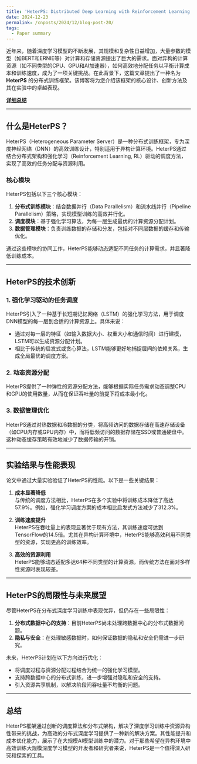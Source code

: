 ```yaml
---
title: 'HeterPS: Distributed Deep Learning with Reinforcement Learning Based Scheduling in Heterogeneous Environments 学习笔记'
date: 2024-12-23
permalink: /cnposts/2024/12/blog-post-20/
tags:
  - Paper summary
---
```



近年来，随着深度学习模型的不断发展，其规模和复杂性日益增加，大量参数的模型（如BERT和ERNIE等）对计算和存储资源提出了巨大的需求。面对异构的计算资源（如不同类型的CPU、GPU和AI加速器），如何高效地分配任务以平衡计算成本和训练速度，成为了一项关键挑战。在此背景下，这篇文章提出了一种名为 **HeterPS** 的分布式训练框架。该博客将为您介绍该框架的核心设计、创新方法及其在实验中的卓越表现。

**[详细总结](https://yqwang96.github.io/files/blog_pdf/summary_HeterPS_Distributed_deep_learning_with_reinforcement_learning_based_scheduling_in_heterogeneous_environments.pdf)**

---

## 什么是HeterPS？

HeterPS（Heterogeneous Parameter Server）是一种分布式训练框架，专为深度神经网络（DNN）的高效训练设计，特别适用于异构计算环境。HeterPS通过结合分布式架构和强化学习（Reinforcement Learning, RL）驱动的调度方法，实现了高效的任务分配与资源利用。

### 核心模块

HeterPS包括以下三个核心模块：
1. **分布式训练模块**：结合数据并行（Data Parallelism）和流水线并行（Pipeline Parallelism）策略，实现模型训练的高效并行化。
2. **调度模块**：基于强化学习算法，为每一层生成最优的计算资源分配计划。
3. **数据管理模块**：负责训练数据的存储和分发，包括对不同层数据的缓存和传输优化。

通过这些模块的协同工作，HeterPS能够动态适配不同任务的计算需求，并显著降低训练成本。

---

## HeterPS的技术创新

### 1. **强化学习驱动的任务调度**
HeterPS引入了一种基于长短期记忆网络（LSTM）的强化学习方法，用于调度DNN模型的每一层到合适的计算资源上。具体来说：
- 通过对每一层的特征（如输入数据大小、权重大小和通信时间）进行建模，LSTM可以生成资源分配计划。
- 相比于传统的启发式或贪心算法，LSTM能够更好地捕捉层间的依赖关系，生成全局最优的调度方案。

### 2. **动态资源分配**
HeterPS提供了一种弹性的资源分配方法，能够根据实际任务需求动态调整CPU和GPU的使用数量，从而在保证吞吐量的前提下将成本最小化。

### 3. **数据管理优化**
HeterPS通过对热数据和冷数据的分类，将高频访问的数据存储在高速存储设备（如CPU内存或GPU内存）中，而将低频访问的数据存储在SSD或普通硬盘中。这种动态缓存策略有效地减少了数据传输的开销。

---

## 实验结果与性能表现

论文中通过大量实验验证了HeterPS的性能。以下是一些关键结果：

1. **成本显著降低**  
   与传统的调度方法相比，HeterPS在多个实验中将训练成本降低了高达57.9%。例如，强化学习调度方案的成本相比启发式方法减少了312.3%。

2. **训练速度提升**  
   HeterPS在吞吐量上的表现显著优于现有方法，其训练速度可达到TensorFlow的14.5倍。尤其在异构计算环境中，HeterPS能够高效利用不同类型的资源，实现更高的训练效率。

3. **高效的资源利用**  
   HeterPS能够动态适配多达64种不同类型的计算资源，而传统方法在面对多样性资源时表现较差。

---

## HeterPS的局限性与未来展望

尽管HeterPS在分布式深度学习训练中表现优异，但仍存在一些局限性：
1. **分布式数据中心的支持**：目前HeterPS尚未处理跨数据中心的分布式数据问题。
2. **隐私与安全**：在处理敏感数据时，如何保证数据的隐私和安全仍需进一步研究。

未来，HeterPS计划在以下方向进行优化：
- 将调度过程与资源分配过程结合为统一的强化学习模型。
- 支持跨数据中心的分布式训练，进一步增强对隐私和安全的支持。
- 引入资源共享机制，以解决阶段间吞吐量不均衡的问题。

---

## 总结

HeterPS框架通过创新的调度算法和分布式架构，解决了深度学习训练中资源异构性带来的挑战，为高效的分布式深度学习提供了一种新的解决方案。其性能提升和成本优化能力，展示了在大规模AI模型训练中的潜力。对于那些希望在异构环境中高效训练大规模深度学习模型的开发者和研究者来说，HeterPS是一个值得深入研究和探索的工具。

